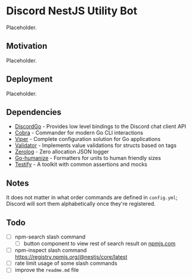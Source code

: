 # Discord NestJS Utility Bot

Placeholder.

## Motivation

Placeholder.

## Deployment

Placeholder.

## Dependencies

- [DiscordGo](https://github.com/bwmarrin/discordgo) - Provides low level bindings to the Discord chat client API
- [Cobra](https://github.com/spf13/cobra) - Commander for modern Go CLI interactions
- [Viper](https://github.com/spf13/viper) - Complete configuration solution for Go applications
- [Validator](https://github.com/go-playground/validator) - Implements value validations for structs based on tags
- [Zerolog](https://github.com/rs/zerolog) - Zero allocation JSON logger
- [Go-humanize](https://github.com/dustin/go-humanize) - Formatters for units to human friendly sizes
- [Testify](https://github.com/stretchr/testify) - A toolkit with common assertions and mocks

## Notes

It does not matter in what order commands are defined in `config.yml`; Discord will sort them alphabetically once they're registered.

## Todo

- [ ] npm-search slash command
  - [ ] button component to view rest of search result on [npmjs.com](https://npmjs.com/)
- [ ] npm-inspect slash command https://registry.npmjs.org/@nestjs/core/latest
- [ ] rate limit usage of some slash commands
- [ ] improve the `readme.md` file
